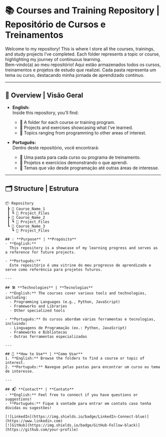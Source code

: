 # 📚 **Courses and Training Repository** | **Repositório de Cursos e Treinamentos**  

Welcome to my repository! This is where I store all the courses, trainings, and study projects I’ve completed. Each folder represents a topic or course, highlighting my journey of continuous learning.  
Bem-vindo(a) ao meu repositório! Aqui estão armazenados todos os cursos, treinamentos e projetos de estudo que realizei. Cada pasta representa um tema ou curso, destacando minha jornada de aprendizado contínuo.  

---

## 🌟 **Overview** | **Visão Geral**  
- **English:**  
  Inside this repository, you’ll find:  
  - 📂 A folder for each course or training program.  
  - 📝 Projects and exercises showcasing what I’ve learned.  
  - 🎯 Topics ranging from programming to other areas of interest.  

- **Português:**  
  Dentro deste repositório, você encontrará:  
  - 📂 Uma pasta para cada curso ou programa de treinamento.  
  - 📝 Projetos e exercícios demonstrando o que aprendi.  
  - 🎯 Temas que vão desde programação até outras áreas de interesse.  

---

## 🗂️ **Structure** | **Estrutura**  
```plaintext
📦 Repository  
 ┣ 📂 Course_Name_1  
 ┃ ┗ 📄 Project_Files  
 ┣ 📂 Course_Name_2  
 ┃ ┗ 📄 Project_Files  
 ┗ 📂 Course_Name_3  
   ┗ 📄 Project_Files  

## 💡 **Purpose** | **Propósito**  
- **English:**  
  This repository is a showcase of my learning progress and serves as a reference for future projects.  

- **Português:**  
  Este repositório é uma vitrine do meu progresso de aprendizado e serve como referência para projetos futuros.  

---

## 🛠️ **Technologies** | **Tecnologias**  
- **English:** The courses cover various tools and technologies, including:  
  - Programming Languages (e.g., Python, JavaScript)  
  - Frameworks and Libraries  
  - Other specialized tools  

- **Português:** Os cursos abordam várias ferramentas e tecnologias, incluindo:  
  - Linguagens de Programação (ex.: Python, JavaScript)  
  - Frameworks e Bibliotecas  
  - Outras ferramentas especializadas  

---

## 🚀 **How to Use** | **Como Usar**  
1. **English:** Browse the folders to find a course or topic of interest.  
2. **Português:** Navegue pelas pastas para encontrar um curso ou tema de interesse.  

---

## 📬 **Contact** | **Contato**  
- **English:** Feel free to connect if you have questions or suggestions!  
- **Português:** Fique à vontade para entrar em contato caso tenha dúvidas ou sugestões!  

[![LinkedIn](https://img.shields.io/badge/LinkedIn-Connect-blue)](https://www.linkedin.com)  
[![GitHub](https://img.shields.io/badge/GitHub-Follow-black)](https://github.com/your-profile)  
